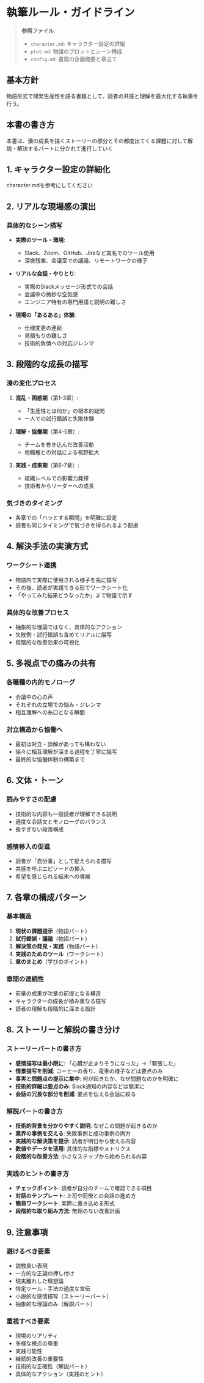 # 執筆ルール・ガイドライン

> **参照ファイル**: 
> - `character.md`: キャラクター設定の詳細
> - `plot.md`: 物語のプロットとシーン構成
> - `config.md`: 書籍の企画概要と章立て

## 基本方針
物語形式で開発生産性を語る書籍として、読者の共感と理解を最大化する執筆を行う。

## 本書の書き方
本書は、湊の成長を描くストーリーの部分とその都度出てくる課題に対して解説・解決するパートに分かれて進行していく

## 1. キャラクター設定の詳細化
character.mdを参考にしてください

## 2. リアルな現場感の演出

### 具体的なシーン描写
- **実際のツール・環境**:
  - Slack、Zoom、GitHub、Jiraなど実名でのツール使用
  - 深夜残業、会議室での議論、リモートワークの様子

- **リアルな会話・やりとり**:
  - 実際のSlackメッセージ形式での会話
  - 会議中の微妙な空気感
  - エンジニア特有の専門用語と説明の難しさ

- **現場の「あるある」体験**:
  - 仕様変更の連続
  - 見積もりの難しさ
  - 技術的負債への対応ジレンマ

## 3. 段階的な成長の描写

### 湊の変化プロセス
1. **混乱・困惑期**（第1-3章）:
   - 「生産性とは何か」の根本的疑問
   - 一人での試行錯誤と失敗体験

2. **理解・協働期**（第4-5章）:
   - チームを巻き込んだ改善活動
   - 他職種との対話による視野拡大

3. **実践・成果期**（第6-7章）:
   - 組織レベルでの影響力発揮
   - 技術者からリーダーへの成長

### 気づきのタイミング
- 各章での「ハッとする瞬間」を明確に設定
- 読者も同じタイミングで気づきを得られるよう配慮

## 4. 解決手法の実演方式

### ワークシート連携
- 物語内で実際に使用される様子を先に描写
- その後、読者が実践できる形でワークシート化
- 「やってみた結果どうなったか」まで物語で示す

### 具体的な改善プロセス
- 抽象的な理論ではなく、具体的なアクション
- 失敗例・試行錯誤も含めてリアルに描写
- 段階的な改善効果の可視化

## 5. 多視点での痛みの共有

### 各職種の内的モノローグ
- 会議中の心の声
- それぞれの立場での悩み・ジレンマ
- 相互理解への糸口となる瞬間

### 対立構造から協働へ
- 最初は対立・誤解があっても構わない
- 徐々に相互理解が深まる過程を丁寧に描写
- 最終的な協働体制の構築まで

## 6. 文体・トーン

### 読みやすさの配慮
- 技術的な内容も一般読者が理解できる説明
- 適度な会話文とモノローグのバランス
- 長すぎない段落構成

### 感情移入の促進
- 読者が「自分事」として捉えられる描写
- 共感を呼ぶエピソードの挿入
- 希望を感じられる結末への導線

## 7. 各章の構成パターン

### 基本構造
1. **現状の課題提示**（物語パート）
2. **試行錯誤・議論**（物語パート）
3. **解決策の発見・実践**（物語パート）
4. **実践のためのツール**（ワークシート）
5. **章のまとめ**（学びのポイント）

### 章間の連続性
- 前章の成果が次章の前提となる構造
- キャラクターの成長が積み重なる描写
- 読者の理解も段階的に深まる設計

## 8. ストーリーと解説の書き分け

### ストーリーパートの書き方
- **感情描写は最小限に**: 「心臓が止まりそうになった」→「緊張した」
- **情景描写を削減**: コーヒーの香り、電車の様子などは要点のみ
- **事実と問題点の提示に集中**: 何が起きたか、なぜ問題なのかを明確に
- **技術的詳細は要点のみ**: Slack通知の内容などは簡潔に
- **会話の冗長な部分を削減**: 要点を伝える会話に絞る

### 解説パートの書き方
- **技術的背景を分かりやすく説明**: なぜこの問題が起きるのか
- **業界の事例を交える**: 失敗事例と成功事例の両方
- **実践的な解決策を提示**: 読者が明日から使える内容
- **数値やデータを活用**: 具体的な指標やメトリクス
- **段階的な改善方法**: 小さなステップから始められる内容

### 実践のヒントの書き方
- **チェックポイント**: 読者が自分のチームで確認できる項目
- **対話のテンプレート**: 上司や同僚との会話の進め方
- **簡易ワークシート**: 実際に書き込める形式
- **段階的な取り組み方法**: 無理のない改善計画

## 9. 注意事項

### 避けるべき要素
- 説教臭い表現
- 一方的な正論の押し付け
- 現実離れした理想論
- 特定ツール・手法の過度な宣伝
- 小説的な感情描写（ストーリーパート）
- 抽象的な理論のみ（解説パート）

### 重視すべき要素
- 現場のリアリティ
- 多様な視点の尊重
- 実践可能性
- 継続的改善の重要性
- 技術的な正確性（解説パート）
- 具体的なアクション（実践のヒント）